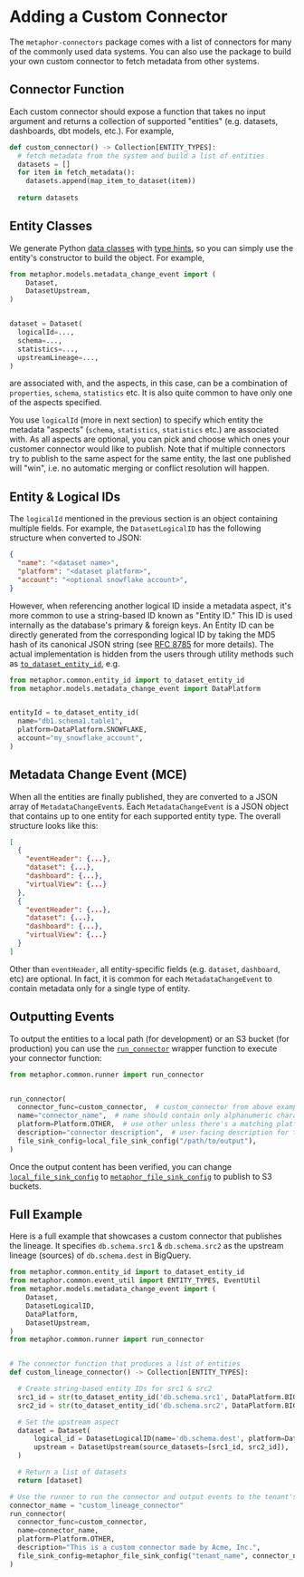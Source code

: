 # Adding a Custom Connector

The `metaphor-connectors` package comes with a list of connectors for many of the commonly used data systems. You can also use the package to build your own custom connector to fetch metadata from other systems.

## Connector Function

Each custom connector should expose a function that takes no input argument and returns a collection of supported "entities" (e.g. datasets, dashboards, dbt models, etc.). For example,

```py
def custom_connector() -> Collection[ENTITY_TYPES]:
  # fetch metadata from the system and build a list of entities
  datasets = []
  for item in fetch_metadata():
    datasets.append(map_item_to_dataset(item))
  
  return datasets
```

## Entity Classes

We generate Python [data classes](https://docs.python.org/3/library/dataclasses.html) with [type hints](https://www.python.org/dev/peps/pep-0484/), so you can simply use the entity's constructor to build the object. For example,

```py
from metaphor.models.metadata_change_event import (
    Dataset,
    DatasetUpstream,
)


dataset = Dataset(
  logicalId=...,
  schema=...,
  statistics=...,
  upstreamLineage=...,
)
```

 are associated with, and the aspects, in this case, can be a combination of `properties`, `schema`, `statistics` etc. It is also quite common to have only one of the aspects specified.

You use `logicalId` (more in next section) to specify which entity the metadata "aspects" (`schema`, `statistics`, `statistics` etc.) are associated with. As all aspects are optional, you can pick and choose which ones your customer connector would like to publish. Note that if multiple connectors try to publish to the same aspect for the same entity, the last one published will "win", i.e. no automatic merging or conflict resolution will happen.

## Entity & Logical IDs

The `logicalId` mentioned in the previous section is an object containing multiple fields. For example, the `DatasetLogicalID` has the following structure when converted to JSON:

```json
{
  "name": "<dataset name>",
  "platform": "<dataset platform>",
  "account": "<optional snowflake account>",
}
```

However, when referencing another logical ID inside a metadata aspect, it's more common to use a string-based ID known as "Entity ID." This ID is used internally as the database's primary & foreign keys. An Entity ID can be directly generated from the corresponding logical ID by taking the MD5 hash of its canonical JSON string (see [RFC 8785](https://datatracker.ietf.org/doc/html/rfc8785) for more details). The actual implementation is hidden from the users through utility methods such as [`to_dataset_entity_id`](../metaphor/common/entity_id.py), e.g.

```py
from metaphor.common.entity_id import to_dataset_entity_id
from metaphor.models.metadata_change_event import DataPlatform


entityId = to_dataset_entity_id(
  name="db1.schema1.table1",
  platform=DataPlatform.SNOWFLAKE,
  account="my_snowflake_account",
)
```

## Metadata Change Event (MCE)

When all the entities are finally published, they are converted to a JSON array of `MetadataChangeEvent`s. Each `MetadataChangeEvent` is a JSON object that contains up to one entity for each supported entity type. The overall structure looks like this:

```json
[
  {
    "eventHeader": {...},
    "dataset": {...},
    "dashboard": {...},
    "virtualView": {...}
  },
  {
    "eventHeader": {...},
    "dataset": {...},
    "dashboard": {...},
    "virtualView": {...}
  }
]
```

Other than `eventHeader`, all entity-specific fields (e.g. `dataset`, `dashboard`, etc) are optional. In fact, it is common for each `MetadataChangeEvent` to contain metadata only for a single type of entity.

## Outputting Events

To output the entities to a local path (for development) or an S3 bucket (for production) you can use the [`run_connector`](../metaphor/common/runner.py) wrapper function to execute your connector function:

```py
from metaphor.common.runner import run_connector


run_connector(
  connector_func=custom_connector,  # custom_connector from above example
  name="connector_name",  # name should contain only alphanumeric characters plus underscores
  platform=Platform.OTHER,  # use other unless there's a matching platform
  description="connector description",  # user-facing description for the connector
  file_sink_config=local_file_sink_config("/path/to/output"),  
)
```

Once the output content has been verified, you can change [`local_file_sink_config`](../metaphor/common/runner.py) to [`metaphor_file_sink_config`](../metaphor/common/runner.py) to publish to S3 buckets.

## Full Example

Here is a full example that showcases a custom connector that publishes the lineage. It specifies `db.schema.src1` & `db.schema.src2` as the upstream lineage (sources) of `db.schema.dest` in BigQuery.

```py
from metaphor.common.entity_id import to_dataset_entity_id
from metaphor.common.event_util import ENTITY_TYPES, EventUtil
from metaphor.models.metadata_change_event import (
    Dataset,
    DatasetLogicalID,
    DataPlatform,
    DatasetUpstream,
)
from metaphor.common.runner import run_connector


# The connector function that produces a list of entities
def custom_lineage_connector() -> Collection[ENTITY_TYPES]:

  # Create string-based entity IDs for src1 & src2
  src1_id = str(to_dataset_entity_id('db.schema.src1', DataPlatform.BIGQUERY))
  src2_id = str(to_dataset_entity_id('db.schema.src2', DataPlatform.BIGQUERY))

  # Set the upstream aspect
  dataset = Dataset(
      logical_id = DatasetLogicalID(name='db.schema.dest', platform=DataPlatform.BIGQUERY),
      upstream = DatasetUpstream(source_datasets=[src1_id, src2_id]),
  )

  # Return a list of datasets
  return [dataset]

# Use the runner to run the connector and output events to the tenant's S3 bucket
connector_name = "custom_lineage_connector"
run_connector(
  connector_func=custom_connector,
  name=connector_name,
  platform=Platform.OTHER,
  description="This is a custom connector made by Acme, Inc.",
  file_sink_config=metaphor_file_sink_config("tenant_name", connector_name),  
)
```
